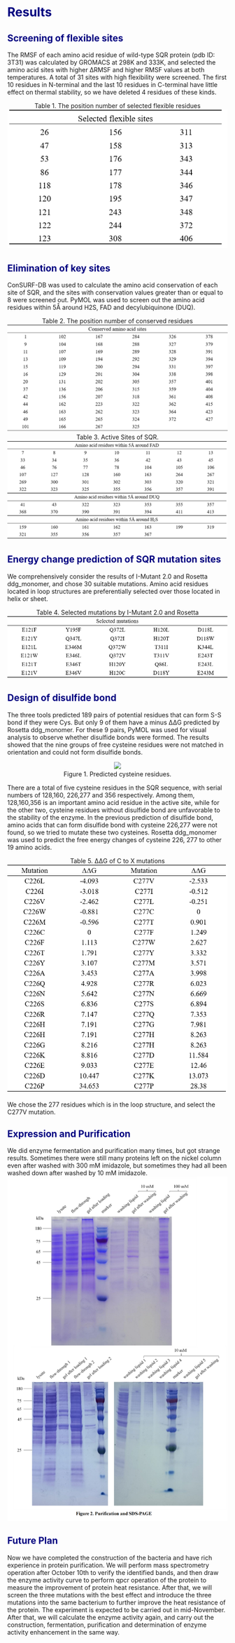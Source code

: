 <h1><font color=navy>Results</font></h1>

<h2><font color=navy>Screening of flexible sites</font></h2>

The RMSF of each amino acid residue of wild-type SQR protein (pdb ID: 3T31) was calculated by GROMACS at 298K and 333K, and selected the amino acid sites with higher ΔRMSF and higher RMSF values at both temperatures. A total of 31 sites with high flexibility were screened. The first 10 residues in N-terminal and the last 10 residues in C-terminal have little effect on thermal stability, so we have deleted 4 residues of these kinds.

<center>Table 1. The position number of selected flexible residues
<img src="../../img/result1.png">
</center>

<h2><font color=navy>Elimination of key sites</font></h2>

ConSURF-DB was used to calculate the amino acid conservation of each site of SQR, and the sites with conservation values greater than or equal to 8 were screened out. PyMOL was used to screen out the amino acid residues within 5Å around H2S, FAD and decylubiquinone (DUQ).

<center>Table 2. The position number of conserved residues
<img src="../../img/result2.png">
</center>

<center>Table 3. Active Sites of SQR.
<img src="../../img/result3.png">
</center>

<h2><font color=navy>Energy change prediction of SQR mutation sites</font></h2>

We comprehensively consider the results of I-Mutant 2.0 and Rosetta ddg_monomer, and chose 30 suitable mutations. Amino acid residues located in loop structures are preferentially selected over those located in helix or sheet.

<center>Table 4. Selected mutations by I-Mutant 2.0 and Rosetta
<img src="../../img/result4.png">
</center>

<h2><font color=navy>Design of disulfide bond</font></h2>

The three tools predicted 189 pairs of potential residues that can form S-S bond if they were Cys. But only 9 of them have a minus ΔΔG predicted by Rosetta ddg_monomer. For these 9 pairs, PyMOL was used for visual analysis to observe whether disulfide bonds were formed. The results showed that the nine groups of free cysteine residues were not matched in orientation and could not form disulfide bonds.

<center>
<img src="../../img/result5.png">
<figcaption>Figure 1. Predicted cysteine residues.</figcaption>
</center>

There are a total of five cysteine residues in the SQR sequence, with serial numbers of 128,160, 226,277 and 356 respectively. Among them, 128,160,356 is an important amino acid residue in the active site, while for the other two, cysteine residues without disulfide bond are unfavorable to the stability of the enzyme. In the previous prediction of disulfide bond, amino acids that can form disulfide bond with cysteine 226,277 were not found, so we tried to mutate these two cysteines. Rosetta ddg_monomer was used to predict the free energy changes of cysteine 226, 277 to other 19 amino acids. 

<center>
Table 5. ΔΔG of C to X mutations
<img src="../../img/result6.png">
</center>

We chose the 277 residues which is in the loop structure, and select the C277V mutation.

<h2><font color=navy>Expression and Purification</font></h2>
We did enzyme fermentation and purification many times, but got strange results. Sometimes there were still many proteins left on the nickel column even after washed with 300 mM imidazole, but sometimes they had all been washed down after washed by 10 mM imidazole.
<center>
<img src="../../img/purify_11.png">
</center>

<h2><font color=navy>Future Plan</font></h2>
Now we have completed the construction of the bacteria and have rich experience in protein purification. We will perform mass spectrometry operation after October 10th to verify the identified bands, and then draw the enzyme activity curve to perform qpcr operation of the protein to measure the improvement of protein heat resistance. After that, we will screen the three mutations with the best effect and introduce the three mutations into the same bacterium to further improve the heat resistance of the protein. The experiment is expected to be carried out in mid-November. After that, we will calculate the enzyme activity again, and carry out the construction, fermentation, purification and determination of enzyme activity enhancement in the same way.